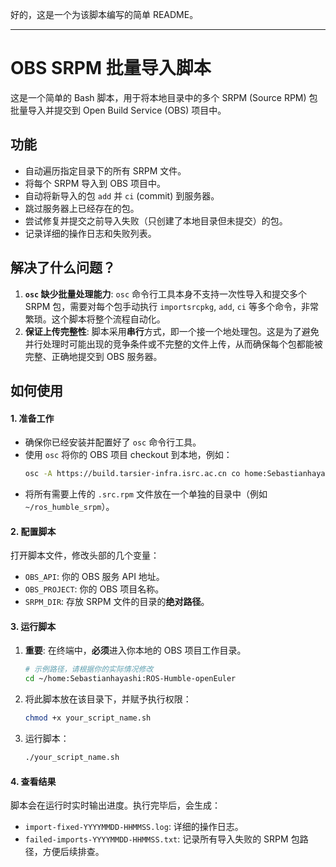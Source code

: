好的，这是一个为该脚本编写的简单 README。

-----

# OBS SRPM 批量导入脚本

这是一个简单的 Bash 脚本，用于将本地目录中的多个 SRPM (Source RPM) 包批量导入并提交到 Open Build Service (OBS) 项目中。

## 功能

  * 自动遍历指定目录下的所有 SRPM 文件。
  * 将每个 SRPM 导入到 OBS 项目中。
  * 自动将新导入的包 `add` 并 `ci` (commit) 到服务器。
  * 跳过服务器上已经存在的包。
  * 尝试修复并提交之前导入失败（只创建了本地目录但未提交）的包。
  * 记录详细的操作日志和失败列表。

## 解决了什么问题？

1.  **`osc` 缺少批量处理能力**: `osc` 命令行工具本身不支持一次性导入和提交多个 SRPM 包，需要对每个包手动执行 `importsrcpkg`, `add`, `ci` 等多个命令，非常繁琐。这个脚本将整个流程自动化。
2.  **保证上传完整性**: 脚本采用**串行**方式，即一个接一个地处理包。这是为了避免并行处理时可能出现的竞争条件或不完整的文件上传，从而确保每个包都能被完整、正确地提交到 OBS 服务器。

## 如何使用

#### 1\. 准备工作

  * 确保你已经安装并配置好了 `osc` 命令行工具。
  * 使用 `osc` 将你的 OBS 项目 checkout 到本地，例如：
    ```bash
    osc -A https://build.tarsier-infra.isrc.ac.cn co home:Sebastianhayashi:ROS-Humble-openEuler
    ```
  * 将所有需要上传的 `.src.rpm` 文件放在一个单独的目录中（例如 `~/ros_humble_srpm`）。

#### 2\. 配置脚本

打开脚本文件，修改头部的几个变量：

  * `OBS_API`: 你的 OBS 服务 API 地址。
  * `OBS_PROJECT`: 你的 OBS 项目名称。
  * `SRPM_DIR`: 存放 SRPM 文件的目录的**绝对路径**。

#### 3\. 运行脚本

1.  **重要**: 在终端中，**必须**进入你本地的 OBS 项目工作目录。
    ```bash
    # 示例路径，请根据你的实际情况修改
    cd ~/home:Sebastianhayashi:ROS-Humble-openEuler
    ```
2.  将此脚本放在该目录下，并赋予执行权限：
    ```bash
    chmod +x your_script_name.sh
    ```
3.  运行脚本：
    ```bash
    ./your_script_name.sh
    ```

#### 4\. 查看结果

脚本会在运行时实时输出进度。执行完毕后，会生成：

  * `import-fixed-YYYYMMDD-HHMMSS.log`: 详细的操作日志。
  * `failed-imports-YYYYMMDD-HHMMSS.txt`: 记录所有导入失败的 SRPM 包路径，方便后续排查。

